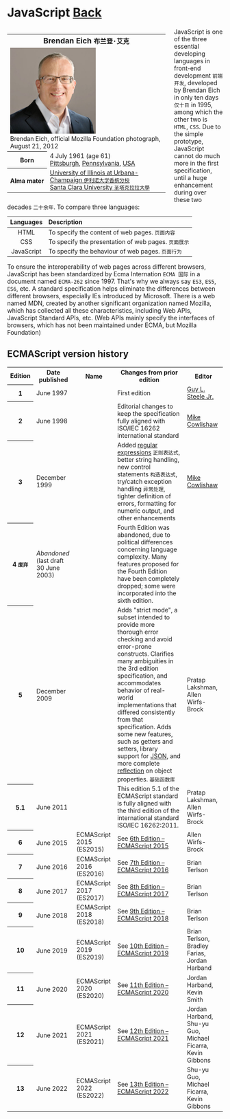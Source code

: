 # JavaScript [Back](README.md)
<table style="float: left;margin-right: 20px;width: 370px"><tbody><tr><th colspan="2" style="font-size:125%;"><div style="display:inline">Brendan Eich <code class="language-plaintext highlighter-rouge">布兰登·艾克</code></div></th></tr><tr><td colspan="2"><img style="width: 200px;" alt="Brendan Eich Mozilla Foundation official photo.jpg" src="./images/440px-Brendan_Eich_Mozilla_Foundation_official_photo.jpeg" data-file-width="2100" data-file-height="2100"><div>Brendan Eich, official Mozilla Foundation photograph, August 21, 2012</div></td></tr><tr><th scope="row">Born</th><td>4 July 1961<span style="display:none">&nbsp;(<span>1961-07-04</span>)</span> (age&nbsp;<span></span>61)<br><div style="display:inline"><a href="#" title="Pittsburgh">Pittsburgh</a>, <a href="#" title="Pennsylvania">Pennsylvania</a>, <a href="#" title="USA">USA</a></div></td></tr><tr><th scope="row">Alma&nbsp;mater</th><td><a href="#">University of Illinois at Urbana-Champaign <code class="language-plaintext highlighter-rouge">伊利诺大学香槟分校</code></a><br><a href="#" title="Santa Clara University">Santa Clara University <code class="language-plaintext highlighter-rouge">圣塔克拉拉大學</code></a></td></tr></tbody></table>

JavaScript is one of the three essential developing languages in front-end development `前端开发`, developed by Brendan Eich in only ten days `仅十日` in 1995, among which the other two is `HTML`, `CSS`. Due to the simple prototype, JavaScript cannot do much more in the first specification, until a huge enhancement during over these two decades `二十余年`. To compare three languages:

| Languages  | Description                                         |
|:----------:|:----------------------------------------------------|
|    HTML    | To specify the content of web pages. `页面内容`      |
|    CSS     | To specify the presentation of web pages. `页面展示` |
| JavaScript | To specify the behaviour of web pages. `页面行为`    |

To ensure the interoperability of web pages across different browsers, JavaScript has been standardized by Ecma Internation `ECMA 国际` in a document named `ECMA-262` since 1997. That's why we always say `ES3`, `ES5`, `ES6`, etc. A standard specification helps eliminate the differences between different browsers, especially IEs introduced by Microsoft.  There is a web named MDN, created by another significant organization named Mozilla, which has collected all these characteristics, including Web APIs, JavaScript Standard APIs, etc. (Web APIs mainly specify the interfaces of browsers, which has not been maintained under ECMA, but Mozilla Foundation)

## ECMAScript version history

<table><tbody><tr><th scope="col">Edition</th><th scope="col">Date published</th><th scope="col">Name</th><th scope="col">Changes from prior edition</th><th scope="col">Editor</th></tr><tr><th scope="row">1</th><td>June 1997</td><td></td><td>First edition</td><td><a href="#" title="Guy L. Steele Jr.">Guy L. Steele Jr.</a></td></tr><tr><th scope="row">2</th><td>June 1998</td><td></td><td>Editorial changes to keep the specification fully aligned with ISO/IEC 16262 international standard</td><td><a href="#" title="Mike Cowlishaw">Mike Cowlishaw</a></td></tr><tr><th scope="row">3</th><td>December 1999</td><td></td><td>Added <a href="#" title="Regular expression">regular expressions</a> <code class="language-plaintext highlighter-rouge">正则表达式</code>, better string handling, new control statements <code class="language-plaintext highlighter-rouge">构造表达式</code>, try/catch exception handling <code class="language-plaintext highlighter-rouge">异常处理</code>, tighter definition of errors, formatting for numeric output, and other enhancements</td><td><a href="#" title="Mike Cowlishaw">Mike Cowlishaw</a></td></tr><tr><th scope="row">4 <code class="language-plaintext highlighter-rouge">废弃</code></th><td><i>Abandoned</i> (last draft 30 June 2003)</td><td></td><td>Fourth Edition was abandoned, due to political differences concerning language complexity. Many features proposed for the Fourth Edition have been completely dropped; some were incorporated into the sixth edition.</td><td></td></tr><tr><th scope="row">5</th><td>December 2009</td><td></td><td>Adds "strict mode", a subset intended to provide more thorough error checking and avoid error-prone constructs. Clarifies many ambiguities in the 3rd edition specification, and accommodates behavior of real-world implementations that differed consistently from that specification. Adds some new features, such as getters and setters, library support for <a href="#" title="JSON">JSON</a>, and more complete <a href="#" title="Reflection (computer science)">reflection</a> on object properties. <code class="language-plaintext highlighter-rouge">基础函数库</code> <sup class="reference"></sup></td><td>Pratap Lakshman, Allen Wirfs-Brock</td></tr><tr><th scope="row">5.1</th><td>June 2011</td><td></td><td>This edition 5.1 of the ECMAScript standard is fully aligned with the third edition of the international standard ISO/IEC 16262:2011.</td><td>Pratap Lakshman, Allen Wirfs-Brock</td></tr><tr><th scope="row">6</th><td>June 2015<sup class="reference"></sup></td><td>ECMAScript 2015 (ES2015)</td><td>See <a href="#">6th Edition – ECMAScript 2015</a></td><td>Allen Wirfs-Brock</td></tr><tr><th scope="row">7</th><td>June 2016<sup class="reference"></sup></td><td>ECMAScript 2016 (ES2016)</td><td>See <a href="#">7th Edition – ECMAScript 2016</a></td><td>Brian Terlson</td></tr><tr><th scope="row">8</th><td>June 2017<sup class="reference"></sup></td><td>ECMAScript 2017 (ES2017)</td><td>See <a href="#">8th Edition – ECMAScript 2017</a></td><td>Brian Terlson</td></tr><tr><th scope="row">9</th><td>June 2018<sup class="reference"></sup></td><td>ECMAScript 2018 (ES2018)</td><td>See <a href="#">9th Edition – ECMAScript 2018</a></td><td>Brian Terlson</td></tr><tr><th scope="row">10</th><td>June 2019<sup class="reference"></sup></td><td>ECMAScript 2019 (ES2019)</td><td>See <a href="#">10th Edition – ECMAScript 2019</a></td><td>Brian Terlson, Bradley Farias, Jordan Harband</td></tr><tr><th scope="row">11</th><td>June 2020<sup class="reference"></sup></td><td>ECMAScript 2020 (ES2020)</td><td>See <a href="#">11th Edition – ECMAScript 2020</a></td><td>Jordan Harband, Kevin Smith</td></tr><tr><th scope="row">12</th><td>June 2021<sup class="reference"></sup></td><td>ECMAScript 2021 (ES2021)</td><td>See <a href="#">12th Edition – ECMAScript 2021</a></td><td>Jordan Harband, Shu-yu Guo, Michael Ficarra, Kevin Gibbons</td></tr><tr><th scope="row">13</th><td>June 2022<sup class="reference"></sup></td><td>ECMAScript 2022 (ES2022)</td><td>See <a href="#">13th Edition – ECMAScript 2022</a></td><td>Shu-yu Guo, Michael Ficarra, Kevin Gibbons</td></tr></tbody></table>